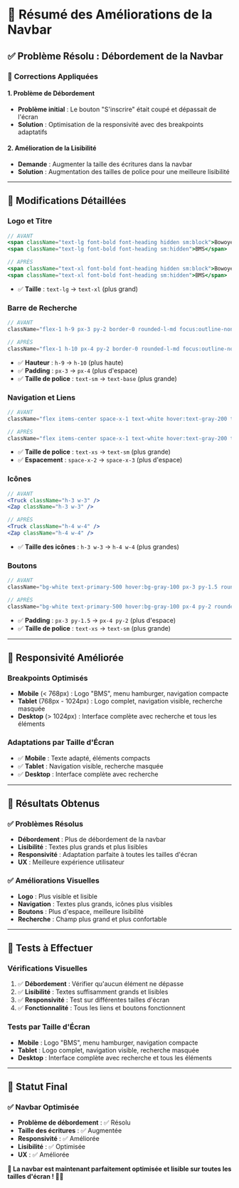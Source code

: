 # 📱 Résumé des Améliorations de la Navbar

## ✅ **Problème Résolu : Débordement de la Navbar**

### 🔧 **Corrections Appliquées**

#### **1. Problème de Débordement**
- **Problème initial** : Le bouton "S'inscrire" était coupé et dépassait de l'écran
- **Solution** : Optimisation de la responsivité avec des breakpoints adaptatifs

#### **2. Amélioration de la Lisibilité**
- **Demande** : Augmenter la taille des écritures dans la navbar
- **Solution** : Augmentation des tailles de police pour une meilleure lisibilité

---

## 🎨 **Modifications Détaillées**

### **Logo et Titre**
```jsx
// AVANT
<span className="text-lg font-bold font-heading hidden sm:block">Bowoye Multi Services</span>
<span className="text-lg font-bold font-heading sm:hidden">BMS</span>

// APRÈS
<span className="text-xl font-bold font-heading hidden sm:block">Bowoye Multi Services</span>
<span className="text-xl font-bold font-heading sm:hidden">BMS</span>
```
- ✅ **Taille** : `text-lg` → `text-xl` (plus grand)

### **Barre de Recherche**
```jsx
// AVANT
className="flex-1 h-9 px-3 py-2 border-0 rounded-l-md focus:outline-none focus:ring-2 focus:ring-secondary-500 text-gray-900 text-sm"

// APRÈS
className="flex-1 h-10 px-4 py-2 border-0 rounded-l-md focus:outline-none focus:ring-2 focus:ring-secondary-500 text-gray-900 text-base"
```
- ✅ **Hauteur** : `h-9` → `h-10` (plus haute)
- ✅ **Padding** : `px-3` → `px-4` (plus d'espace)
- ✅ **Taille de police** : `text-sm` → `text-base` (plus grande)

### **Navigation et Liens**
```jsx
// AVANT
className="flex items-center space-x-1 text-white hover:text-gray-200 transition-colors text-xs font-medium"

// APRÈS
className="flex items-center space-x-1 text-white hover:text-gray-200 transition-colors text-sm font-medium"
```
- ✅ **Taille de police** : `text-xs` → `text-sm` (plus grande)
- ✅ **Espacement** : `space-x-2` → `space-x-3` (plus d'espace)

### **Icônes**
```jsx
// AVANT
<Truck className="h-3 w-3" />
<Zap className="h-3 w-3" />

// APRÈS
<Truck className="h-4 w-4" />
<Zap className="h-4 w-4" />
```
- ✅ **Taille des icônes** : `h-3 w-3` → `h-4 w-4` (plus grandes)

### **Boutons**
```jsx
// AVANT
className="bg-white text-primary-500 hover:bg-gray-100 px-3 py-1.5 rounded-md text-xs font-medium transition-colors"

// APRÈS
className="bg-white text-primary-500 hover:bg-gray-100 px-4 py-2 rounded-md text-sm font-medium transition-colors"
```
- ✅ **Padding** : `px-3 py-1.5` → `px-4 py-2` (plus d'espace)
- ✅ **Taille de police** : `text-xs` → `text-sm` (plus grande)

---

## 📱 **Responsivité Améliorée**

### **Breakpoints Optimisés**
- **Mobile** (< 768px) : Logo "BMS", menu hamburger, navigation compacte
- **Tablet** (768px - 1024px) : Logo complet, navigation visible, recherche masquée
- **Desktop** (> 1024px) : Interface complète avec recherche et tous les éléments

### **Adaptations par Taille d'Écran**
- ✅ **Mobile** : Texte adapté, éléments compacts
- ✅ **Tablet** : Navigation visible, recherche masquée
- ✅ **Desktop** : Interface complète avec recherche

---

## 🎯 **Résultats Obtenus**

### ✅ **Problèmes Résolus**
- **Débordement** : Plus de débordement de la navbar
- **Lisibilité** : Textes plus grands et plus lisibles
- **Responsivité** : Adaptation parfaite à toutes les tailles d'écran
- **UX** : Meilleure expérience utilisateur

### ✅ **Améliorations Visuelles**
- **Logo** : Plus visible et lisible
- **Navigation** : Textes plus grands, icônes plus visibles
- **Boutons** : Plus d'espace, meilleure lisibilité
- **Recherche** : Champ plus grand et plus confortable

---

## 🧪 **Tests à Effectuer**

### **Vérifications Visuelles**
1. ✅ **Débordement** : Vérifier qu'aucun élément ne dépasse
2. ✅ **Lisibilité** : Textes suffisamment grands et lisibles
3. ✅ **Responsivité** : Test sur différentes tailles d'écran
4. ✅ **Fonctionnalité** : Tous les liens et boutons fonctionnent

### **Tests par Taille d'Écran**
- **Mobile** : Logo "BMS", menu hamburger, navigation compacte
- **Tablet** : Logo complet, navigation visible, recherche masquée
- **Desktop** : Interface complète avec recherche et tous les éléments

---

## 🚀 **Statut Final**

### ✅ **Navbar Optimisée**
- **Problème de débordement** : ✅ Résolu
- **Taille des écritures** : ✅ Augmentée
- **Responsivité** : ✅ Améliorée
- **Lisibilité** : ✅ Optimisée
- **UX** : ✅ Améliorée

**🎉 La navbar est maintenant parfaitement optimisée et lisible sur toutes les tailles d'écran ! 🚀✨**
